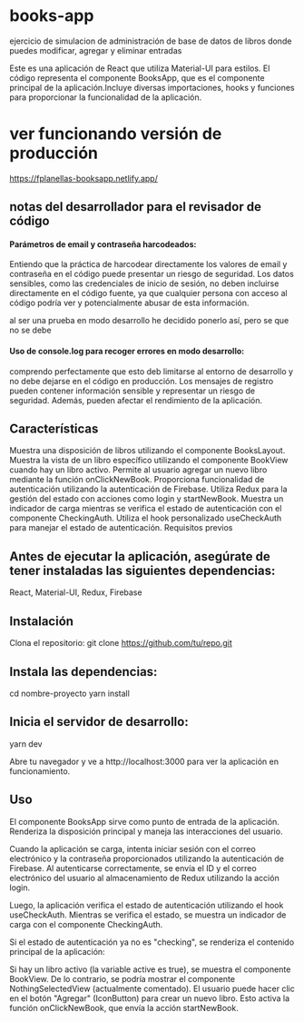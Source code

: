 # books-app
ejercicio de simulacion de administración de base de datos de libros donde puedes modificar, agregar y eliminar entradas

Este es una aplicación de React que utiliza Material-UI para estilos. El código representa el componente BooksApp, que es el componente principal de la aplicación.Incluye diversas importaciones, hooks y funciones para proporcionar la funcionalidad de la aplicación.

# ver funcionando versión de producción
https://fplanellas-booksapp.netlify.app/

## notas del desarrollador para el revisador de código
#### Parámetros de email y contraseña harcodeados:
Entiendo que la práctica de harcodear directamente los valores de email y contraseña en el código puede presentar un riesgo de seguridad.
Los datos sensibles, como las credenciales de inicio de sesión, no deben incluirse directamente en el código fuente, 
ya que cualquier persona con acceso al código podría ver y potencialmente abusar de esta información.

al ser una prueba en modo desarrollo he decidido ponerlo así, pero se que no se debe
#### Uso de console.log para recoger errores en modo desarrollo:
comprendo perfectamente que esto deb limitarse al entorno de desarrollo y no debe dejarse en el código en producción. 
Los mensajes de registro pueden contener información sensible y representar un riesgo de seguridad. 
Además, pueden afectar el rendimiento de la aplicación.

## Características
Muestra una disposición de libros utilizando el componente BooksLayout.
Muestra la vista de un libro específico utilizando el componente BookView cuando hay un libro activo.
Permite al usuario agregar un nuevo libro mediante la función onClickNewBook.
Proporciona funcionalidad de autenticación utilizando la autenticación de Firebase.
Utiliza Redux para la gestión del estado con acciones como login y startNewBook.
Muestra un indicador de carga mientras se verifica el estado de autenticación con el componente CheckingAuth.
Utiliza el hook personalizado useCheckAuth para manejar el estado de autenticación.
Requisitos previos
## Antes de ejecutar la aplicación, asegúrate de tener instaladas las siguientes dependencias:
React,
Material-UI,
Redux,
Firebase

## Instalación
Clona el repositorio:
git clone https://github.com/tu/repo.git
## Instala las dependencias:
cd nombre-proyecto
yarn install
## Inicia el servidor de desarrollo:
yarn dev

Abre tu navegador y ve a http://localhost:3000 para ver la aplicación en funcionamiento.

## Uso
El componente BooksApp sirve como punto de entrada de la aplicación. Renderiza la disposición principal y maneja las interacciones del usuario.

Cuando la aplicación se carga, intenta iniciar sesión con el correo electrónico y la contraseña proporcionados utilizando la autenticación de Firebase. Al autenticarse correctamente, se envía el ID y el correo electrónico del usuario al almacenamiento de Redux utilizando la acción login.

Luego, la aplicación verifica el estado de autenticación utilizando el hook useCheckAuth. Mientras se verifica el estado, se muestra un indicador de carga con el componente CheckingAuth.

Si el estado de autenticación ya no es "checking", se renderiza el contenido principal de la aplicación:

Si hay un libro activo (la variable active es true), se muestra el componente BookView.
De lo contrario, se podría mostrar el componente NothingSelectedView (actualmente comentado).
El usuario puede hacer clic en el botón "Agregar" (IconButton) para crear un nuevo libro. Esto activa la función onClickNewBook, que envía la acción startNewBook.
